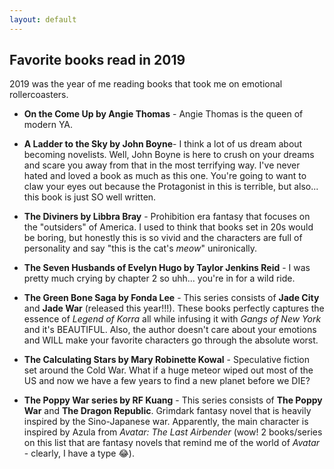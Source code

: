 ```yaml
---
layout: default
---
```


## Favorite books read in 2019

2019 was the year of me reading books that took me on emotional rollercoasters.

* **On the Come Up by Angie Thomas** - Angie Thomas is the queen of modern YA. 

* **A Ladder to the Sky by John Boyne**- I think a lot of us dream about becoming novelists. Well, John Boyne is here to crush on your dreams and scare you away from that in the most terrifying way. I've never hated and loved a book as much as this one. You're going to want to claw your eyes out because the Protagonist in this is terrible, but also... this book is just SO well written.

* **The Diviners by Libbra Bray** - Prohibition era fantasy that focuses on the "outsiders" of America. I used to think that books set in 20s would be boring, but honestly this is so vivid and the characters are full of personality and say "this is the cat's _meow_" unironically. 

* **The Seven Husbands of Evelyn Hugo by Taylor Jenkins Reid** - I was pretty much crying by chapter 2 so uhh... you're in for a wild ride.

* **The Green Bone Saga by Fonda Lee** - This series consists of **Jade City** and **Jade War** (released this year!!!). These books perfectly captures the essence of _Legend of Korra_ all while infusing it with _Gangs of New York_ and it's BEAUTIFUL. Also, the author doesn't care about your emotions and WILL make your favorite characters go through the absolute worst. 

* **The Calculating Stars by Mary Robinette Kowal** - Speculative fiction set around the Cold War. What if a huge meteor wiped out most of the US and now we have a few years to find a new planet before we DIE? 

* **The Poppy War series by RF Kuang** - This series consists of **The Poppy War** and **The Dragon Republic**. Grimdark fantasy novel that is heavily inspired by the Sino-Japanese war. Apparently, the main character is inspired by Azula from _Avatar: The Last Airbender_ (wow! 2 books/series on this list that are fantasy novels that remind me of the world of _Avatar_ - clearly, I have a type :joy:).
